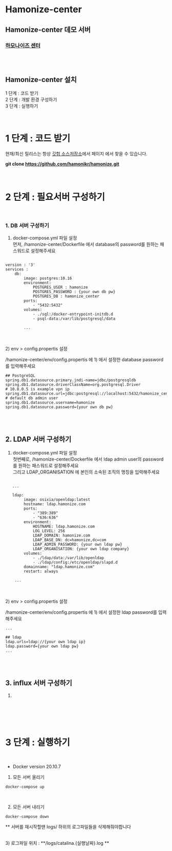 # Hamonize-center

## <b>Hamonize-center 데모 서버</b><br>
### [하모나이즈 센터](http://ts.hamonikr.org/)

<br><br>
## <b>Hamonize-center 설치</b>

1 단계 : 코드 받기<br>
2 단계 : 개발 환경 구성하기<br>
3 단계 : 실행하기  <br>

<br>


# **1 단계 : 코드 받기**<br>
현재/최신 릴리스는 항상 [깃헙 소스저장소](https://github.com/hamonikr/hamonize)에서 페이지 에서 찾을 수 있습니다. 

<b>git clone https://github.com/hamonikr/hamonize.git </b><br><br><br>


# **2 단계 : 필요서버 구성하기**<br>
<br>

### 1. DB 서버 구성하기

1) docker-compose.yml 파일 설정<br>
먼저, /hamonize-center/Dockerfile 에서 database의 password를 
원하는 패스워드로 설정해주세요

```

version : '3'
services : 
    db:
        image: postgres:10.16
        environment:
            POSTGRES_USER : hamonize
            POSTGRES_PASSWORD : {your own db pw}
            POSTGRES_DB : hamonize_center
        ports:
            - "5432:5432"
        volumes:
            - ./sql:/docker-entrypoint-initdb.d
            - psql-data:/var/lib/postgresql/data
            
        ...

```

<br><br>
2) env > config.propertis 설정
<br>

/hamonize-center/env/config.propertis 에 1) 에서 설정한 database password를 입력해주세요

```
## PostgreSQL
spring.db1.datasource.primary.jndi-name=jdbc/postgresqldb
spring.db1.datasource.driverClassName=org.postgresql.Driver
# 10.8.0.5 is example vpn ip
spring.db1.datasource.url=jdbc:postgresql://localhost:5432/hamonize_center
# default db admin user
spring.db1.datasource.username=hamonize
spring.db1.datasource.password={your own db pw}
```
<br><br>

## 2. LDAP 서버 구성하기

1) docker-compose.yml 파일 설정<br>
첫번째로, /hamonize-center/Dockerfile 에서 ldap admin user의 password를 원하는 패스워드로 설정해주세요<br>그리고 LDAP_ORGANISATION 에 본인의 소속된 조직의 명칭을 입력해주세요

```

   ...
   
   ldap:
        image: osixia/openldap:latest
        hostname: ldap.hamonize.com        
        ports:            
            - "389:389"
            - "636:636"
        environment:
            HOSTNAME: ldap.hamonize.com
            LOG_LEVEL: 256
            LDAP_DOMAIN: hamonize.com
            LDAP_BASE_DN: dc=hamonize,dc=com
            LDAP_ADMIN_PASSWORD: {your own ldap pw}
            LDAP_ORGANISATION: {your own ldap company} 
        volumes:
            - ./ldap/data:/var/lib/openldap
            - ./ldap/config:/etc/openldap/slapd.d              
        domainname: "ldap.hamonize.com"
        restart: always

    ...

```

<br><br>
2) env > config.propertis 설정
<br>

/hamonize-center/env/config.propertis 에 1) 에서 설정한 ldap password를 입력해주세요

```
...

## ldap 
ldap.urls=ldap://{your own ldap ip}
ldap.password={your own ldap pw}
...

```
<br><br>

## 3. influx 서버 구성하기

1) 

```
 
```

<br><br>

# **3 단계 : 실행하기**<br>
<br>

- Docker version 20.10.7

1) 모든 서버 올리기
```
docker-compose up
```
<br>

2) 모든 서버 내리기
```
docker-compose down
```
** 서버를 재시작할땐 logs/ 하위의 로그파일들을 삭제해줘야합니다

<br>
3) 로그파일 위치 : **/logs/catalina.{실행날짜}.log **


